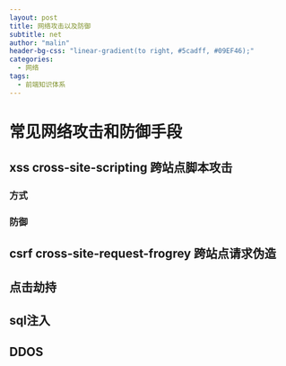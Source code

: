 ```yaml
---
layout: post
title: 网络攻击以及防御
subtitle: net 
author: "malin"
header-bg-css: "linear-gradient(to right, #5cadff, #09EF46);"
categories:
  - 网络
tags:
  - 前端知识体系
---
```


# 常见网络攻击和防御手段

## xss cross-site-scripting 跨站点脚本攻击
<!--more-->
### 方式


### 防御


## csrf cross-site-request-frogrey 跨站点请求伪造

## 点击劫持

## sql注入

## DDOS